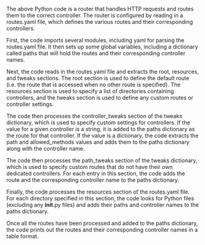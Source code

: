 The above Python code is a router that handles HTTP requests and routes them to the correct controller. The router is
configured by reading in a routes.yaml file, which defines the various routes and their corresponding controllers.

First, the code imports several modules, including yaml for parsing the routes.yaml file. It then sets up some global
variables, including a dictionary called paths that will hold the routes and their corresponding controller names.

Next, the code reads in the routes.yaml file and extracts the root, resources, and tweaks sections. The root section is
used to define the default route (i.e. the route that is accessed when no other route is specified). The resources
section is used to specify a list of directories containing controllers, and the tweaks section is used to define any
custom routes or controller settings.

The code then processes the controller_tweaks section of the tweaks dictionary, which is used to specify custom settings
for controllers. If the value for a given controller is a string, it is added to the paths dictionary as the route for
that controller. If the value is a dictionary, the code extracts the path and allowed_methods values and adds them to
the paths dictionary along with the controller name.

The code then processes the path_tweaks section of the tweaks dictionary, which is used to specify custom routes that do
not have their own dedicated controllers. For each entry in this section, the code adds the route and the corresponding
controller name to the paths dictionary.

Finally, the code processes the resources section of the routes.yaml file. For each directory specified in this section,
the code looks for Python files (excluding any __init__.py files) and adds their paths and controller names to the paths
dictionary.

Once all the routes have been processed and added to the paths dictionary, the code prints out the routes and their
corresponding controller names in a table format.